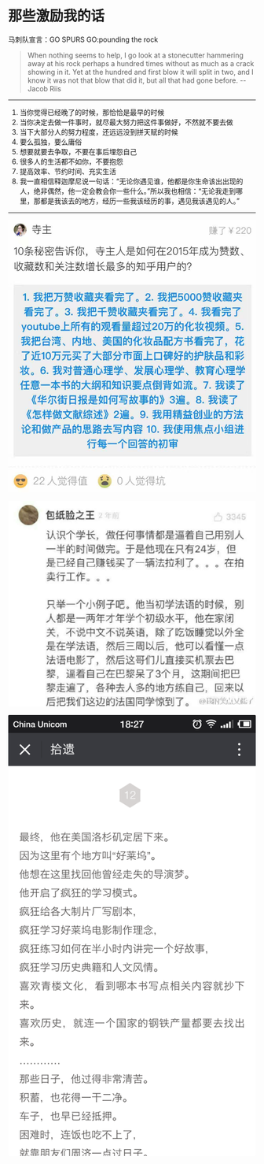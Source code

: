 # 那些激励我的话
马刺队宣言：GO SPURS GO:pounding the rock
>When nothing seems to help, I go look at a stonecutter hammering away at his rock perhaps a hundred times without as much as a crack showing in it. Yet at the hundred and first blow it will split in two, and I know it was not that blow that did it, but all that had gone before.
>                   -- Jacob Riis

--------

1. 当你觉得已经晚了的时候，那恰恰是最早的时候
2. 当你决定去做一件事时，就尽最大努力把这件事做好，不然就不要去做
3. 当下大部分人的努力程度，还远远没到拼天赋的时候
4. 要么孤独，要么庸俗
5. 想要就要去争取，不要在事后埋怨自己
6. 很多人的生活都不如你，不要抱怨
7. 提高效率、节约时间、充实生活
8. 我一直相信释迦摩尼说一句话：“无论你遇见谁，他都是你生命该出出现的人，绝非偶然，他一定会教会你一些什么。”所以我也相信：“无论我走到哪里，那都是我该去的地方，经历一些我该经历的事，遇见我该遇见的人。”

--------

![](https://raw.githubusercontent.com/adolphlwq/osshub/master/oss/banner/mov1.jpg)

![](https://raw.githubusercontent.com/adolphlwq/osshub/master/oss/banner/mov2.jpg)

![](https://raw.githubusercontent.com/adolphlwq/osshub/master/oss/banner/mov3.jpg)